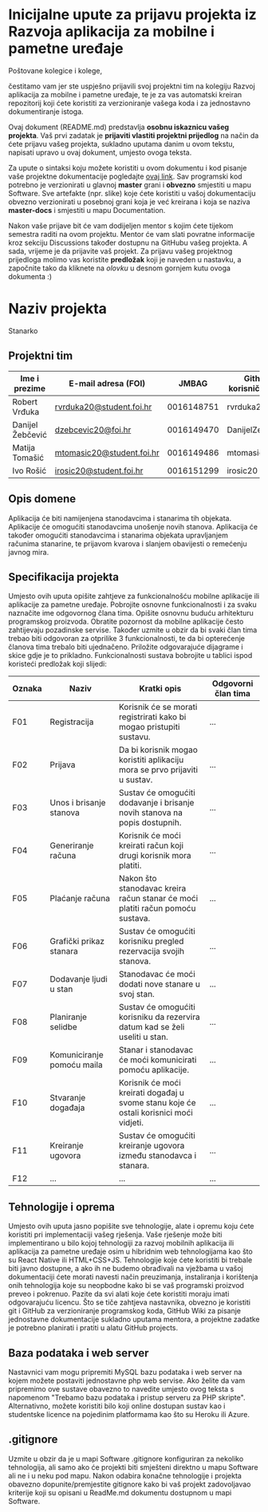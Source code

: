 # Inicijalne upute za prijavu projekta iz Razvoja aplikacija za mobilne i pametne uređaje

Poštovane kolegice i kolege, 

čestitamo vam jer ste uspješno prijavili svoj projektni tim na kolegiju Razvoj aplikacija za mobilne i pametne uređaje, te je za vas automatski kreiran repozitorij koji ćete koristiti za verzioniranje vašega koda i za jednostavno dokumentiranje istoga.

Ovaj dokument (README.md) predstavlja **osobnu iskaznicu vašeg projekta**. Vaš prvi zadatak je **prijaviti vlastiti projektni prijedlog** na način da ćete prijavu vašeg projekta, sukladno uputama danim u ovom tekstu, napisati upravo u ovaj dokument, umjesto ovoga teksta.

Za upute o sintaksi koju možete koristiti u ovom dokumentu i kod pisanje vaše projektne dokumentacije pogledajte [ovaj link](https://guides.github.com/features/mastering-markdown/).
Sav programski kod potrebno je verzionirati u glavnoj **master** grani i **obvezno** smjestiti u mapu Software. Sve artefakte (npr. slike) koje ćete koristiti u vašoj dokumentaciju obvezno verzionirati u posebnoj grani koja je već kreirana i koja se naziva **master-docs** i smjestiti u mapu Documentation.

Nakon vaše prijave bit će vam dodijeljen mentor s kojim ćete tijekom semestra raditi na ovom projektu. Mentor će vam slati povratne informacije kroz sekciju Discussions također dostupnu na GitHubu vašeg projekta. A sada, vrijeme je da prijavite vaš projekt. Za prijavu vašeg projektnog prijedloga molimo vas koristite **predložak** koji je naveden u nastavku, a započnite tako da kliknete na *olovku* u desnom gornjem kutu ovoga dokumenta :) 

# Naziv projekta
Stanarko

## Projektni tim


Ime i prezime | E-mail adresa (FOI) | JMBAG | Github korisničko ime | Seminarska grupa
------------  | ------------------- | ----- | --------------------- | ----------------
Robert Vrđuka | rvrduka20@student.foi.hr | 0016148751 | rvrduka20 | G02
Danijel Žebčević | dzebcevic20@foi.hr | 0016149470  | DanijelZebcevic | G02
Matija Tomašić | mtomasic20@student.foi.hr | 0016149486 | mtomasic2 | G02
Ivo Rošić | irosic20@student.foi.hr | 0016151299 | irosic20 | G02

## Opis domene
Aplikacija će biti namijenjena stanodavcima i stanarima tih objekata. Aplikacije će omogućiti stanodavcima unošenje novih stanova. Aplikacija će također omogućiti stanodavcima i stanarima objekata upravljanjem računima stanarine, te prijavom kvarova i slanjem obavijesti o remećenju javnog mira.

## Specifikacija projekta
Umjesto ovih uputa opišite zahtjeve za funkcionalnošću mobilne aplikacije ili aplikacije za pametne uređaje. Pobrojite osnovne funkcionalnosti i za svaku naznačite ime odgovornog člana tima. Opišite osnovnu buduću arhitekturu programskog proizvoda. Obratite pozornost da mobilne aplikacije često zahtijevaju pozadinske servise. Također uzmite u obzir da bi svaki član tima trebao biti odgovoran za otprilike 3 funkcionalnosti, te da bi opterećenje članova tima trebalo biti ujednačeno. Priložite odgovarajuće dijagrame i skice gdje je to prikladno. Funkcionalnosti sustava bobrojite u tablici ispod koristeći predložak koji slijedi:

Oznaka | Naziv | Kratki opis | Odgovorni član tima
------ | ----- | ----------- | -------------------
F01 | Registracija | Korisnik će se morati registrirati kako bi mogao pristupiti sustavu. | ...
F02 | Prijava | Da bi korisnik mogao koristiti aplikaciju mora se prvo prijaviti u sustav. | ...
F03 | Unos i brisanje stanova | Sustav će omogućiti dodavanje i brisanje novih stanova na popis dostupnih. | ...
F04 | Generiranje računa | Korisnik će moći kreirati račun koji drugi korisnik mora platiti. | ...
F05 | Plaćanje računa | Nakon što stanodavac kreira račun stanar će moći platiti račun pomoću sustava. | ...
F06 | Grafički prikaz stanara | Sustav će omogućiti korisniku pregled rezervacija svojih stanova. | ...
F07 | Dodavanje ljudi u stan | Stanodavac će moći dodati nove stanare u svoj stan. | ...
F08 | Planiranje selidbe | Sustav će omogućiti korisniku da rezervira datum kad se želi useliti u stan. | ...
F09 | Komuniciranje pomoću maila | Stanar i stanodavac će moći komunicirati pomoću aplikacije. | ...
F10 | Stvaranje događaja | Korisnik će moći kreirati događaj u svome stanu koje će ostali korisnici moći vidjeti. | ...
F11 | Kreiranje ugovora | Sustav će omogućiti kreiranje ugovora između stanodavca i stanara. |...
F12 |...|...|...


## Tehnologije i oprema
Umjesto ovih uputa jasno popišite sve tehnologije, alate i opremu koju ćete koristiti pri implementaciji vašeg rješenja. Vaše rješenje može biti implementirano u bilo kojoj tehnologiji za razvoj mobilnih aplikacija ili aplikacija za pametne uređaje osim u hibridnim web tehnologijama kao što su React Native ili HTML+CSS+JS. Tehnologije koje ćete koristiti bi trebale biti javno dostupne, a ako ih ne budemo obrađivali na vježbama u vašoj dokumentaciji ćete morati navesti način preuzimanja, instaliranja i korištenja onih tehnologija koje su neopbodne kako bi se vaš programski proizvod preveo i pokrenuo. Pazite da svi alati koje ćete koristiti moraju imati odgovarajuću licencu. Što se tiče zahtjeva nastavnika, obvezno je koristiti git i GitHub za verzioniranje programskog koda, GitHub Wiki za pisanje jednostavne dokumentacije sukladno uputama mentora, a projektne zadatke je potrebno planirati i pratiti u alatu GitHub projects.

## Baza podataka i web server
Nastavnici vam mogu pripremiti MySQL bazu podataka i web server na kojem možete postaviti jednostavne php web servise. Ako želite da vam pripremimo ove sustave obavezno to navedite umjesto ovog teksta s napomenom "Trebamo bazu podataka i pristup serveru za PHP skripte". Alternativno, možete koristiti bilo koji online dostupan sustav kao i studentske licence na pojedinim platformama kao što su Heroku ili Azure.

## .gitignore
Uzmite u obzir da je u mapi Software .gitignore konfiguriran za nekoliko tehnologija, ali samo ako će projekti biti smješteni direktno u mapu Software ali ne i u neku pod mapu. Nakon odabira konačne tehnologije i projekta obavezno dopunite/premjestite gitignore kako bi vaš projekt zadovoljavao kriterije koji su opisani u ReadMe.md dokumentu dostupnom u mapi Software.
